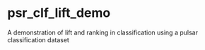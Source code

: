 # psr_clf_lift_demo
 A demonstration of lift and ranking in classification using a pulsar classification dataset
